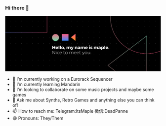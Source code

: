### Hi there 👋
![](https://raw.githubusercontent.com/DeadPanne/Deadpanne/main/banner.png)
- 🔭 I’m currently working on a Eurorack Sequencer
- 🌱 I’m currently learning Mandarin
- 👯 I’m looking to collaborate on some music projects and maybe some games
- 💬 Ask me about Synths, Retro Games and anything else you can think of!
- 📫 How to reach me: Telegram:ItsMaple 微信:DeadPanne 
- 😄 Pronouns: They/Them





<!--
**DeadPanne/Deadpanne** is a ✨ _special_ ✨ repository because its `README.md` (this file) appears on your GitHub profile.

Here are some ideas to get you started:

- 🔭 I’m currently working on ...
- 🌱 I’m currently learning ...
- 👯 I’m looking to collaborate on ...
- 🤔 I’m looking for help with ...
- 💬 Ask me about ...
- 📫 How to reach me: ...
- 😄 Pronouns: ...
- ⚡ Fun fact: ...
-->
